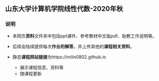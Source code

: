 ## 山东大学计算机学院线性代数-2020年秋



### 说明
- 本网页**资料**文件夹中包括ppt课件、参考教材中文版pdf、助教工作说明等。

- 后续会陆续提供每次**作业的解答**，并上传其他的**课程相关资料**。

- 静态**课程网站链接**为https://milin0802.github.io
  - 展示课程信息、资料等
  - 随课程更新

